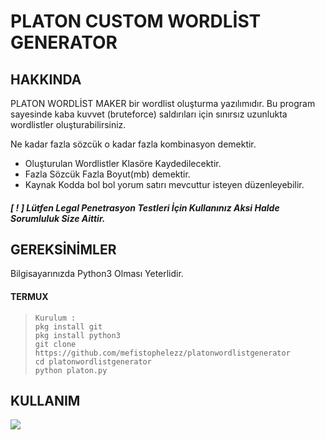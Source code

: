 # PLATON CUSTOM WORDLİST GENERATOR


## HAKKINDA

PLATON WORDLİST MAKER bir wordlist oluşturma yazılımıdır.
Bu program sayesinde kaba kuvvet (bruteforce) saldırıları
için sınırsız uzunlukta wordlistler oluşturabilirsiniz.

Ne kadar fazla sözcük o kadar fazla kombinasyon demektir.

- Oluşturulan Wordlistler Klasöre Kaydedilecektir.
- Fazla Sözcük Fazla Boyut(mb) demektir.
- Kaynak Kodda bol bol yorum satırı mevcuttur isteyen düzenleyebilir.

#####  [ ! ] Lütfen Legal Penetrasyon Testleri İçin Kullanınız Aksi Halde Sorumluluk Size Aittir.

## GEREKSİNİMLER
Bilgisayarınızda Python3 Olması Yeterlidir.

#### TERMUX
> ```
> Kurulum : 
> pkg install git
> pkg install python3
> git clone https://github.com/mefistophelezz/platonwordlistgenerator
> cd platonwordlistgenerator
> python platon.py
> ```

## KULLANIM
![](https://ibb.co/5Tqk0SM)
